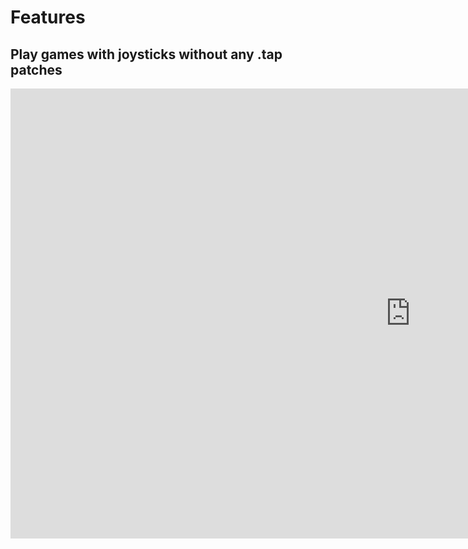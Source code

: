 # Features

## Play games with joysticks without any .tap patches

<div class="video-wrapper">
  <iframe width="1280" height="720" src="https://www.youtube.com/watch?v=PrAyLQF1j1w" frameborder="0" allowfullscreen></iframe>
</div>
